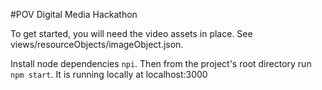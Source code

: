 #POV Digital Media Hackathon

To get started, you will need the video assets in place.
See views/resourceObjects/imageObject.json.

Install node dependencies `npi`.
Then from the project's root directory run `npm start`.
It is running locally at localhost:3000
